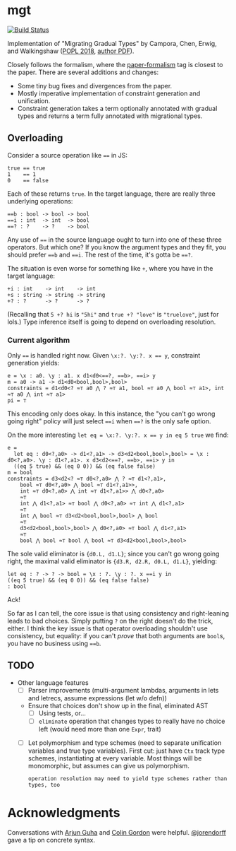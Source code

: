 # mgt
[![Build Status](https://travis-ci.com/mgree/mgt.svg?branch=main)](https://travis-ci.com/mgree/mgt)

Implementation of "Migrating Gradual Types" by Campora, Chen, Erwig, and Walkingshaw ([POPL 2018](https://dl.acm.org/doi/10.1145/3158103), [author PDF](http://web.engr.oregonstate.edu/~walkiner/papers/popl18-migrating-gradual-types.pdf)).

Closely follows the formalism, where the [paper-formalism](https://github.com/mgree/mgt/releases/tag/paper-formalism) tag is closest to the paper. There are several additions and changes:

  - Some tiny bug fixes and divergences from the paper.
  - Mostly imperative implementation of constraint generation and unification.
  - Constraint generation takes a term optionally annotated with gradual types and returns a term fully annotated with migrational types.

## Overloading

Consider a source operation like `==` in JS:

```
true == true
1    == 1
0    == false
```

Each of these returns `true`. In the target language, there are really three
underlying operations:

```
==b : bool -> bool -> bool
==i : int  -> int  -> bool
==? : ?    -> ?    -> bool
```

Any use of `==` in the source language ought to turn into one of these
three operators. But which one? If you know the argument types and they
fit, you should prefer `==b` and `==i`. The rest of the time, it's gotta
be `==?`.

The situation is even worse for something like `+`, where you have in
the target language:

```
+i : int    -> int    -> int
+s : string -> string -> string
+? : ?      -> ?      -> ?
```

(Recalling that `5 +? hi` is `"5hi"` and `true +? "love"` is
`"truelove"`, just for lols.) Type inference itself is going to depend
on overloading resolution.

### Current algorithm

Only `==` is handled right now. Given `\x:?. \y:?. x == y`, constraint
generation yields:

```
e = \x : a0. \y : a1. x d1<d0<==?, ==b>, ==i> y
m = a0 -> a1 -> d1<d0<bool,bool>,bool>
constraints = d1<d0<? ≈⊤ a0 ⋀ ? ≈⊤ a1, bool ≈⊤ a0 ⋀ bool ≈⊤ a1>, int ≈⊤ a0 ⋀ int ≈⊤ a1>
pi = ⊤
```

This encoding only does okay. In this instance, the "you can't go wrong going
right" policy will just select `==i` when `==?` is the only safe option.

On the more interesting `let eq = \x:?. \y:?. x == y in eq 5 true` we find:

```
e = 
  let eq : d0<?,a0> -> d1<?,a1> -> d3<d2<bool,bool>,bool> = \x : d0<?,a0>. \y : d1<?,a1>. x d3<d2<==?, ==b>, ==i> y in
  ((eq 5 true) && (eq 0 0)) && (eq false false)
m = bool
constraints = d3<d2<? ≈⊤ d0<?,a0> ⋀ ? ≈⊤ d1<?,a1>,
    bool ≈⊤ d0<?,a0> ⋀ bool ≈⊤ d1<?,a1>>,
    int ≈⊤ d0<?,a0> ⋀ int ≈⊤ d1<?,a1>> ⋀ d0<?,a0>
    ≈⊤
    int ⋀ d1<?,a1> ≈⊤ bool ⋀ d0<?,a0> ≈⊤ int ⋀ d1<?,a1>
    ≈⊤
    int ⋀ bool ≈⊤ d3<d2<bool,bool>,bool> ⋀ bool
    ≈⊤
    d3<d2<bool,bool>,bool> ⋀ d0<?,a0> ≈⊤ bool ⋀ d1<?,a1>
    ≈⊤
    bool ⋀ bool ≈⊤ bool ⋀ bool ≈⊤ d3<d2<bool,bool>,bool>
```

The sole valid eliminator is `{d0.L, d1.L}`; since you can't go wrong going
right, the maximal valid eliminator is `{d3.R, d2.R, d0.L, d1.L}`, yielding:

```
let eq : ? -> ? -> bool = \x : ?. \y : ?. x ==i y in
((eq 5 true) && (eq 0 0)) && (eq false false)
: bool
```

Ack!

So far as I can tell, the core issue is that using consistency and right-leaning
leads to bad choices. Simply putting `?` on the right doesn't do the trick,
either. I think the key issue is that operator overloading shouldn't use
consistency, but equality: if you can't _prove_ that both arguments are `bool`s,
you have no business using `==b`.

## TODO

- Other language features
  + [ ] Parser improvements (multi-argument lambdas, arguments in lets and letrecs, assume expressions (let w/o defn))
  + Ensure that choices don't show up in the final, eliminated AST
    - [ ] Using tests, or...
    - [ ] `eliminate` operation that changes types to really have no choice left (would need more than one `Expr`, trait)
  + [ ] Let polymorphism and type schemes (need to separate unification variables and true type variables). First cut: just have `Ctx` track type schemes, instantiating at every variable. Most things will be monomorphic, but assumes can give us polymorphism.

        operation resolution may need to yield type schemes rather than types, too

# Acknowledgments

Conversations with [Arjun Guha](https://twitter.com/arjunguha) and [Colin
Gordon](https://twitter.com/csgordon/) were helpful.
[@jorendorff](https://twitter.com/jorendorff) gave a tip on concrete syntax.
  
